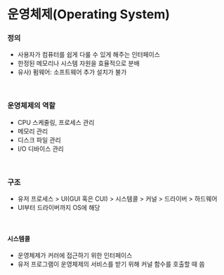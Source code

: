 # 운영체제(Operating System)

### 정의
- 사용자가 컴퓨터를 쉽게 다룰 수 있게 해주는 인터페이스
- 한정된 메모리나 시스템 자원을 효율적으로 분배
- 유사) 펌웨어: 소프트웨어 추가 설치가 불가<br>
<br>

### 운영체제의 역할
- CPU 스케줄링, 프로세스 관리
- 메모리 관리
- 디스크 파일 관리
- I/O 디바이스 관리<br>
<br>

### 구조
- 유저 프로세스 > UI(GUI 혹은 CUI) > 시스템콜 > 커널 > 드라이버 > 하드웨어
- UI부터 드라이버까지 OS에 해당<br>
<br>

#### 시스템콜
- 운영체제가 커러에 접근하기 위한 인터페이스
- 유저 프로그램이 운영체제의 서비스를 받기 위해 커널 함수를 호출할 때 씀
